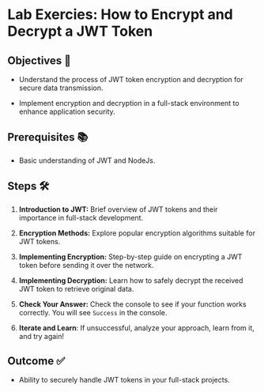 # Lab Exercies: How to Encrypt and Decrypt a JWT Token

## Objectives 🎯

- Understand the process of JWT token encryption and decryption for secure data transmission.

- Implement encryption and decryption in a full-stack environment to enhance application security.

## Prerequisites 📚

- Basic understanding of JWT and NodeJs.

## Steps 🛠

1. **Introduction to JWT:** Brief overview of JWT tokens and their importance in full-stack development.

2. **Encryption Methods:** Explore popular encryption algorithms suitable for JWT tokens.

3. **Implementing Encryption:** Step-by-step guide on encrypting a JWT token before sending it over the network.

4. **Implementing Decryption:** Learn how to safely decrypt the received JWT token to retrieve original data.

5. **Check Your Answer:** Check the console to see if your function works correctly. You will see `Success` in the console.

6. **Iterate and Learn**: If unsuccessful, analyze your approach, learn from it, and try again!

## Outcome ✅

- Ability to securely handle JWT tokens in your full-stack projects.
